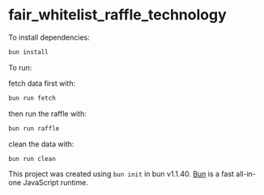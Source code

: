 # fair_whitelist_raffle_technology

To install dependencies:

```bash
bun install
```

To run:

fetch data first with:
```bash
bun run fetch
```

then run the raffle with:
```bash
bun run raffle
```

clean the data with:
```bash
bun run clean
```

This project was created using `bun init` in bun v1.1.40. [Bun](https://bun.sh) is a fast all-in-one JavaScript runtime.
